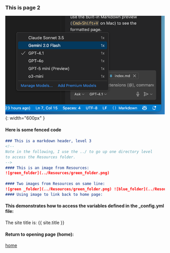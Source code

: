### This is page 2

![AI tiers](../Resources/AI_tiers.png){: width="600px" }

#### Here is some fenced code
````markdown
### This is a markdown header, level 3
<!-- 
Note in the following, I use the ../ to go up one directory level
to access the Resources folder.
-->
#### This is an image from Resources:
![green_folder](../Resources/green_folder.png)

#### Two images from Resources on same line:
![green _folder](../Resources/green_folder.png) ![blue_folder](../Resources/blue_folder.png)
#### Using image to link back to home page:
````
#### This demonstrates how to access the variables defined in the _config.yml file:
The site title is: {{ site.title }}



#### Return to opening page (home):
[home](../index.md)